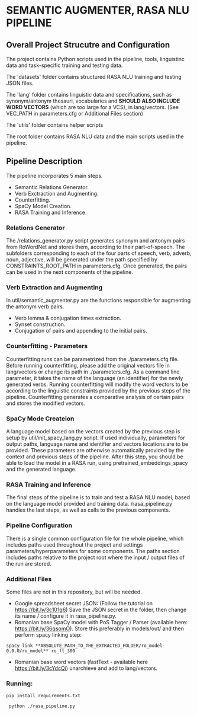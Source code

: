 # SEMANTIC AUGMENTER, RASA NLU PIPELINE

## Overall Project Strucutre and Configuration
The project contains Python scripts used in the pipeline, tools, linguistinc data and task-specific training and testing data.
 
 The 'datasets' folder contains structured RASA NLU training and testing JSON files. 

The 'lang' folder contains linguistic data and specifications, such as synonym/antonym thesauri, vocabularies and **SHOULD ALSO INCLUDE WORD VECTORS** (which are too large for a VCS), in lang/vectors. (See VEC_PATH in parameters.cfg or Additional Files section)

The 'utils' folder contains helper scripts 

The root folder contains RASA NLU data and the main scripts used in the pipeline.

## Pipeline Description

The pipeline incorporates 5 main steps.

* Semantic Relations Generator.
* Verb Exctraction and Augmenting.
* Counterfitting.
* SpaCy Model Creation.
* RASA Training and Inference.

### Relations Generator 
The /relations_generator.py script generates synonym and antonym pairs from RoWordNet and stores them, according to their part-of-speech. The subfolders corresponding to each of the four parts of speech, verb, adverb, noun, adjective, will be generated under the path specified by CONSTRAINTS_ROOT_PATH in parameters.cfg.
Once generated, the pairs can be used in the next components of the pipeline.

### Verb Extraction and Augmenting
In util/semantic_augmenter.py are the functions responsible for augmenting the antonym verb pairs.
* Verb lemma & conjugation times extraction.
* Synset construction.
* Conjugation of pairs and appending to the initial pairs.

### Counterfitting - Parameters
Counterfitting runs can be parametrized from the ./parameters.cfg file. 
Before running counterfitting, please add the original vectors file in lang/vectors or change its path in ./parameters.cfg. As a command line parameter, it takes the name of the language (an identifier) for the newly generated verbs. Running counterfitting will modify the word vectors to be according to the linguistic constraints provided by the previous steps of the pipeline. Counterfitting generates a comparative analysis of certain pairs and stores the modified vectors.

### SpaCy Mode Createion
A language model based on the vectors created by the previous step is setup by util/init_spacy_lang.py script. If used individually, parameters for output paths, language name and identifier and vectors locations are to be provided. These parameters are otherwise automatically provided by the context and previous steps of the pipeline. After this step, you should be able to load the model in a RASA run, using pretrained_embeddings_spacy and the generated language.

### RASA Training and Inference
The final steps of the pipeline is to train and test a RASA NLU model, based on the language model provided and training data. /rasa_pipeline.py handles the last steps, as well as calls to the previous components.


### Pipeline Configuration
There is a single common configuration file for the whole pipeline, which includes paths used throughout the project and settings parameters/hyperparameters for some components.
The paths section includes paths relative to the project root where the input / output files of the run are stored.


### Additional Files
Some files are not in this repository, but will be needed.
* Google spreadsheet secret JSON: (Follow the tutorial on https://bit.ly/3c101g6) Save the JSON secret in the folder, then change its name / configure it in rasa_pipeline.py.
* Romanian base SpaCy model with PoS Tagger / Parser (available here: https://bit.ly/36qsomO). Store this preferably in models/out/ and then perform spacy linking step:
 
```spacy link **ABSOLUTE_PATH_TO_THE_EXTRACTED_FOLDER/ro_model-0.0.0/ro_model** ro_ft_300``` 
* Romanian base word vectors (fastText - available here https://bit.ly/3cYdcQi) unarchieve and add to lang/vectors.

### Running:
``` pip install requirements.txt  ```

``` python ./rasa_pipeline.py```
